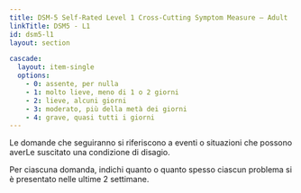 ```yaml
---
title: DSM-5 Self-Rated Level 1 Cross-Cutting Symptom Measure – Adult
linkTitle: DSM5 - L1
id: dsm5-l1
layout: section

cascade:
  layout: item-single
  options:
    - 0: assente, per nulla
    - 1: molto lieve, meno di 1 o 2 giorni
    - 2: lieve, alcuni giorni
    - 3: moderato, più della metà dei giorni
    - 4: grave, quasi tutti i giorni
---
```

<p class="mb-3">Le domande che seguiranno si riferiscono a eventi o situazioni che possono averLe suscitato una condizione di disagio.</p>
<p>Per ciascuna domanda, indichi quanto o quanto spesso ciascun problema si è presentato nelle ultime 2 settimane.</p>
